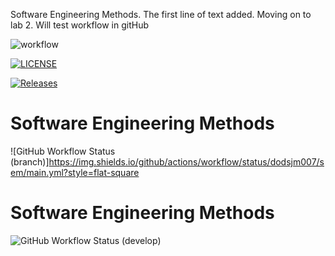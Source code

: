 Software Engineering Methods. The first line of text added.
Moving on to lab 2. Will test workflow in gitHub

![workflow](https://github.com/dodsjm007/sem/actions/workflows/main.yml/badge.svg)

[![LICENSE](https://img.shields.io/github/license/dodsjm007/sem.svg?style=flat-square)](https://github.com/<dodsjm007>/sem/blob/master/LICENSE)

[![Releases](https://img.shields.io/github/release/dodsjm007/sem/all.svg?style=flat-square)](https://github.com/dodsjm007/sem/releases)

# Software Engineering Methods
![GitHub Workflow Status (branch)]https://img.shields.io/github/actions/workflow/status/dodsjm007/sem/main.yml?style=flat-square

# Software Engineering Methods
![GitHub Workflow Status (develop)](https://img.shields.io/github/workflow/status/dodsjm007/sem/main.yml/develop?style=flat-square)


